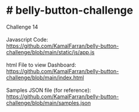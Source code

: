 # # belly-button-challenge
Challenge 14<br>
<br>
Javascript Code:<br>
https://github.com/KamalFarran/belly-button-challenge/blob/main/static/js/app.js<br>
<br>
html File to view Dashboard:<br>
https://github.com/KamalFarran/belly-button-challenge/blob/main/index.html<br>
<br>
Samples JSON file (for reference):<br>
https://github.com/KamalFarran/belly-button-challenge/blob/main/samples.json<br>
